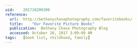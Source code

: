 ```yaml
---
uid:	201710200309
reference:
  url:	http://bethanychasephotography.com/favoritebooks/
  title:	"Our Favorite Picture Books"
  publication:	Bethany Chase Photography Blog
  accessed:	October 20, 2017 3:09:09 AM
tags:	[book list, childhood, family]
---
```

